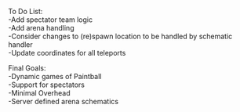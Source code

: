 To Do List:\
-Add spectator team logic\
-Add arena handling\
-Consider changes to (re)spawn location to be handled by schematic handler\
-Update coordinates for all teleports

Final Goals:\
-Dynamic games of Paintball\
-Support for spectators\
-Minimal Overhead\
-Server defined arena schematics
